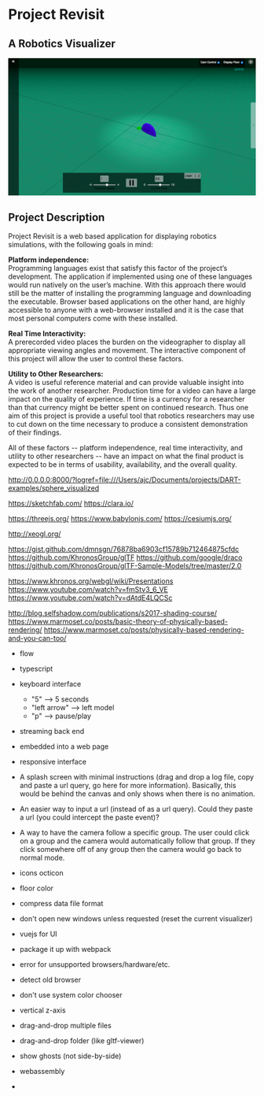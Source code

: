 # Project Revisit  
## A Robotics Visualizer  
![Screen capture of Revisit](/assets/images/readme.png)
## Project Description  
Project Revisit is a web based application for displaying robotics simulations, with the following goals in mind:  

**Platform independence:**  
Programming languages exist that satisfy this factor of the project’s development. The application if implemented using one of these languages would run natively on the user’s machine. With this approach there would still be the matter of installing the programming language and downloading the executable. Browser based applications on the other hand, are highly accessible to anyone with a web-browser installed and it is the case that most personal computers come with these installed.  

**Real Time Interactivity:**  
A prerecorded video places the burden on the videographer to display all appropriate viewing angles and movement. The interactive component of this project will allow the user to control these factors.  

**Utility to Other Researchers:**  
A video is useful reference material and can provide valuable insight into the work of another researcher. Production time for a video can have a large impact on the quality of experience. If time is a currency for a researcher than that currency might be better spent on continued research. Thus one aim of this project is provide a useful tool that robotics researchers may use to cut down on the time necessary to produce a consistent demonstration of their findings.  

All of these factors -- platform independence, real time interactivity, and utility to other researchers -- have an impact on what the final product is expected to be in terms of usability, availability, and the overall quality.

http://0.0.0.0:8000/?logref=file:///Users/ajc/Documents/projects/DART-examples/sphere_visualized

https://sketchfab.com/
https://clara.io/

https://threejs.org/
https://www.babylonjs.com/
https://cesiumjs.org/

http://xeogl.org/

https://gist.github.com/dmnsgn/76878ba6903cf15789b712464875cfdc
https://github.com/KhronosGroup/glTF
https://github.com/google/draco
https://github.com/KhronosGroup/glTF-Sample-Models/tree/master/2.0

https://www.khronos.org/webgl/wiki/Presentations
https://www.youtube.com/watch?v=fmStv3_6_VE
https://www.youtube.com/watch?v=dAtdE4LQCSc

http://blog.selfshadow.com/publications/s2017-shading-course/
https://www.marmoset.co/posts/basic-theory-of-physically-based-rendering/
https://www.marmoset.co/posts/physically-based-rendering-and-you-can-too/






- flow
- typescript
- keyboard interface
    + "5" --> 5 seconds
    + "left arrow" --> left model
    + "p" --> pause/play

- streaming back end
- embedded into a web page
- responsive interface
- A splash screen with minimal instructions (drag and drop a log file, copy and paste a url query, go here for more information). Basically, this would be behind the canvas and only shows when there is no animation.
- An easier way to input a url (instead of as a url query). Could they paste a url (you could intercept the paste event)?
- A way to have the camera follow a specific group. The user could click on a group and the camera would automatically follow that group. If they click somewhere off of any group then the camera would go back to normal mode.

- icons octicon

- floor color

- compress data file format

- don't open new windows unless requested (reset the current visualizer)

- vuejs for UI

- package it up with webpack

- error for unsupported browsers/hardware/etc.
- detect old browser

- don't use system color chooser

- vertical z-axis

- drag-and-drop multiple files
- drag-and-drop folder (like gltf-viewer)
- show ghosts (not side-by-side)

- webassembly
- 
